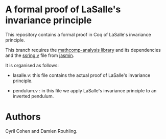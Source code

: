 # A formal proof of LaSalle's invariance principle

This repository contains a formal proof in Coq of LaSalle's invariance
principle.

This branch requires the [mathcomp-analysis
library](https://github.com/math-comp/analysis) and its dependencies and the
[ssring.v](https://github.com/jasmin-lang/jasmin/blob/f1f8b193591d369296d5661f0ae8a09f3b6eaa9b/proofs/3rdparty/ssrring.v)
file from [jasmin](https://github.com/jasmin-lang/jasmin).

It is organised as follows:

- lasalle.v: this file contains the actual proof of LaSalle's invariance
  principle.

- pendulum.v : in this file we apply LaSalle's invariance principle to an
  inverted pendulum.

# Authors

Cyril Cohen and Damien Rouhling.